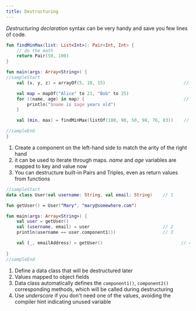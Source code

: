 ```yaml
---
title: Destructuring
---
```


_Destructuring declaration_ syntax can be very handy and save you few lines of code.

<div class="sample" markdown="1">

```kotlin
fun findMinMax(list: List<Int>): Pair<Int, Int> { 
    // do the math
    return Pair(50, 100) 
}

fun main(args: Array<String>) {
//sampleStart
    val (x, y, z) = arrayOf(5, 10, 15)                              // 1

    val map = mapOf("Alice" to 21, "Bob" to 25)
    for ((name, age) in map) {                                      // 2
        println("$name is $age years old")          
    }

    val (min, max) = findMinMax(listOf(100, 90, 50, 98, 76, 83))    // 3

//sampleEnd
}
```

</div>

1. Create a component on the left-hand side to match the arity of the right hand
2. it can be used to iterate through maps. _name_ and _age_ variables are mapped to key and value now
3. You can destructure built-in Pairs and Triples, even as return values from functions

<div class="sample" markdown="1">

```kotlin
//sampleStart
data class User(val username: String, val email: String)    // 1

fun getUser() = User("Mary", "mary@somewhere.com")

fun main(args: Array<String>) {
    val user = getUser()
    val (username, email) = user                            // 2
    println(username == user.component1())                  // 3

    val (_, emailAddress) = getUser()                              // 4
    
}
//sampleEnd
```

</div>

1. Define a data class that will be destructured later
2. Values mapped to object fields
3. Data class automatically defines the `component1()`, `component2()` corresponding methods, which will be called during destructuring
4. Use _underscore_ if you don't need one of the values, avoiding the compiler hint indicating unused variable    

    
    
